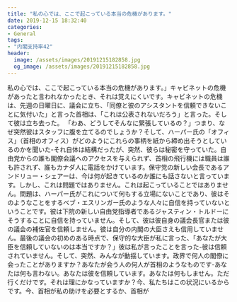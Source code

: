 ```yaml
---
title: "私の心では、ここで起こっている本当の危機があります。"
date: 2019-12-15 18:32:40
categories:
- General
tags:
- "内閣支持率42"
header:
  image: /assets/images/20191215182858.jpg
  og_image: /assets/images/20191215182858.jpg
---
```


私の心では、ここで起こっている本当の危機があります。」キャビネットの危機があったと言われなかったとき、それは覚えにくいです。キャビネットの危機は、先週の日曜日に、議会に立ち、「同僚と彼のアシスタントを信頼できないことに気付いた」と言った首相は、「これは公表されないだろう」と言った。そして彼は立ち去った。 「わあ、どうしてそんなに緊張しているの？」つまり、なぜ突然彼はスタッフに腹を立てるのでしょうか？そして、ハーパー氏の「オフィス」（首相のオフィス）がどのようにこれらの事柄を紙から締め出そうとしているのかを聞いた-それ自体は結構だったが、突然、彼らは秘密を守っていた。自由党からの誰も閣僚会議へのアクセスを与えられず、首相の飛行機には職員は誰も許されず、誰もカナダ人に電話をかけています。保守党の新しい会長であるアンドリュー・シェアーは、今は何が起きているのか誰にも話さないと言っています。しかし、これは問題ではありません。これは起こっていることではありません。問題は、ハーパー氏がこれについて何もする立場にないことであり、彼はそのようなことをするベブ・エスリンガー氏のような人々に自信を持っていないということです。彼は下院の新しい自由党指導者であるジャスティン・トルドーにそうすることに自信を持っていません。そして、彼は彼自身の議会長官または彼の議会の補佐官を信頼しません。彼は自分の内閣の大臣さえも信用していません。最後の議会の初めのある時点で、保守的な大臣が私に言った、「あなたが大臣を信頼していないのは本当ですか？」彼は私が言ったことを言った-彼は信頼されていません。そして、突然、みんなが動揺しています。政界で何人の閣僚に会ったことがありますか？あなたが会う人の何人が首相のようなものです-あなたは何も言わない。あなたは彼を信頼しています。あなたは何もしません。ただ行くだけです。それは理にかなっていますか？今、私たちはこの状況にいるからです。今、首相が私の助けを必要とするか、首相が
